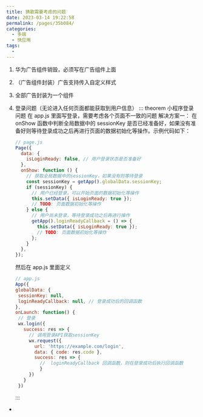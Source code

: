 ```yaml
---
title: 猜歌需要考虑的问题
date: 2023-03-14 19:22:58
permalink: /pages/35b084/
categories:
  - 多端
  - 快应用
tags:
  -
---
```


1. 华为广告组件销毁，必须写在广告组件上面
2. （广告组件封装）广告支持传入自定义样式
3. 全部广告封装为一个组件
4. 登录问题（无论进入任何页面都能获取到用户信息）
   ::: theorem 小程序登录问题
   在 app.js 里面写登录，需要考虑各个页面不一致的问题
   解决方案一： 在 onShow 函数中判断全局数据中的 sessionKey 是否已经准备好，如果没有准备好则等待登录成功之后再进行页面的数据初始化等操作。示例代码如下：

   ```js
   // page.js
   Page({
     data: {
       isLoginReady: false, // 用户登录状态是否准备好
     },
     onShow: function () {
       // 获取全局数据中的sessionKey，如果没有则等待登录
       const sessionKey = getApp().globalData.sessionKey;
       if (sessionKey) {
         // 用户已经登录，可以开始页面的数据初始化等操作
         this.setData({ isLoginReady: true });
         // TODO: 页面数据初始化等操作
       } else {
         // 用户尚未登录，等待登录成功之后再进行操作
         getApp().loginReadyCallback = () => {
           this.setData({ isLoginReady: true });
           // TODO: 页面数据初始化等操作
         };
       }
     },
   });
   ```

   然后在 app.js 里面定义

   ```js
   // app.js
   App({
   globalData: {
    sessionKey: null,
    loginReadyCallback: null, // 登录成功后的回调函数
   },
   onLaunch: function() {
    // 登录
    wx.login({
      success: res => {
        // 调用登录API获取sessionKey
        wx.request({
          url: 'https://example.com/login',
          data: { code: res.code },
          success: res => {
            //  loginReadyCallback 回调函数，则在登录成功后执行回调函数
            }
        })
      }
    })
   ```

   :::

-
